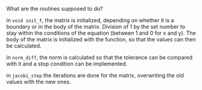 What are the routines supposed to do?   

in ```void init_f```, the matrix is initialized, depending on whether it is a boundary or in the body of the matrix. Division of 1 by the set number to stay within the conditions of the equation (between 1 and 0 for x and y). The body of the matrix is initialized with the function, so that the values can then be calculated.  

in ```norm_diff```, the norm is calculated so that the tolerance can be compared with it and a stop condition can be implemented.  

in ```jacobi_step``` the iterations are done for the matrix, overwriting the old values with the new ones.
